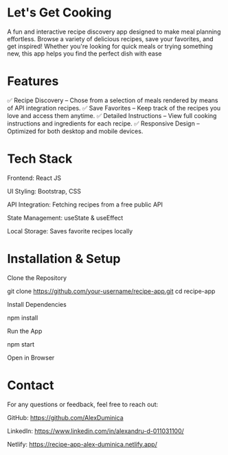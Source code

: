 # Let's Get Cooking

A fun and interactive recipe discovery app designed to make meal planning effortless. Browse a variety of delicious recipes, save your favorites, and get inspired! Whether you're looking for quick meals or trying something new, this app helps you find the perfect dish with ease

# Features

✅ Recipe Discovery – Chose from a  selection of meals rendered by means of API integration recipes.
✅ Save Favorites – Keep track of the recipes you love and access them anytime.
✅ Detailed Instructions – View full cooking instructions and ingredients for each recipe.
✅ Responsive Design – Optimized for both desktop and mobile devices.

# Tech Stack

Frontend: React JS

UI Styling: Bootstrap, CSS

API Integration: Fetching recipes from a free public API

State Management: useState & useEffect

Local Storage: Saves favorite recipes locally

# Installation & Setup

Clone the Repository

git clone https://github.com/your-username/recipe-app.git
cd recipe-app

Install Dependencies

npm install

Run the App

npm start

Open in Browser

# Contact

For any questions or feedback, feel free to reach out:

GitHub: https://github.com/AlexDuminica

LinkedIn: https://www.linkedin.com/in/alexandru-d-011031100/

Netlify: https://recipe-app-alex-duminica.netlify.app/

